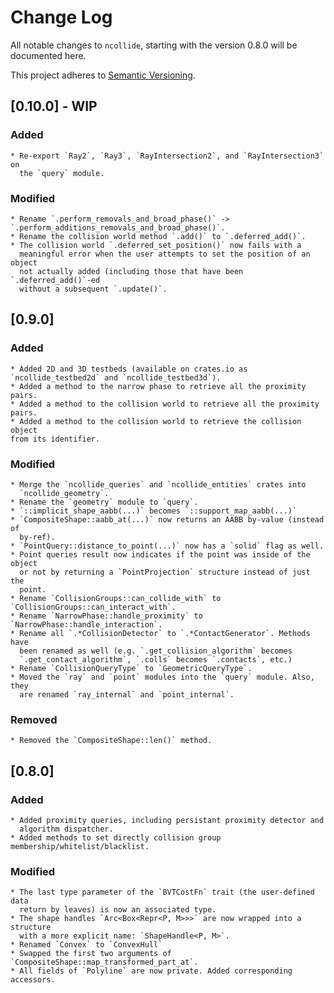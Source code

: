 # Change Log
All notable changes to `ncollide`, starting with the version 0.8.0 will be
documented here.

This project adheres to [Semantic Versioning](http://semver.org/).

## [0.10.0] - WIP
### Added
    * Re-export `Ray2`, `Ray3`, `RayIntersection2`, and `RayIntersection3` on
      the `query` module.
### Modified
    * Rename `.perform_removals_and_broad_phase()` -> `.perform_additions_removals_and_broad_phase()`.
    * Rename the collision world method `.add()` to `.deferred_add()`.
    * The collision world `.deferred_set_position()` now fails with a
      meaningful error when the user attempts to set the position of an object
      not actually added (including those that have been `.deferred_add()`-ed
      without a subsequent `.update()`.


## [0.9.0]
### Added
    * Added 2D and 3D testbeds (available on crates.io as `ncollide_testbed2d` and `ncollide_testbed3d`).
    * Added a method to the narrow phase to retrieve all the proximity pairs.
    * Added a method to the collision world to retrieve all the proximity pairs.
    * Added a method to the collision world to retrieve the collision object
    from its identifier.
### Modified
    * Merge the `ncollide_queries` and `ncollide_entities` crates into
      `ncollide_geometry`.
    * Rename the `geometry` module to `query`.
    * `::implicit_shape_aabb(...)` becomes `::support_map_aabb(...)`
    * `CompositeShape::aabb_at(...)` now returns an AABB by-value (instead of
      by-ref).
    * `PointQuery::distance_to_point(...)` now has a `solid` flag as well.
    * Point queries result now indicates if the point was inside of the object
      or not by returning a `PointProjection` structure instead of just the
      point.
    * Rename `CollisionGroups::can_collide_with` to `CollisionGroups::can_interact_with`.
    * Rename `NarrowPhase::handle_proximity` to `NarrowPhase::handle_interaction`.
    * Rename all `.*CollisionDetector` to `.*ContactGenerator`. Methods have
      been renamed as well (e.g. `.get_collision_algorithm` becomes
      `.get_contact_algorithm`, `.colls` becomes `.contacts`, etc.)
    * Rename `CollisionQueryType` to `GeometricQueryType`.
    * Moved the `ray` and `point` modules into the `query` module. Also, they
      are renamed `ray_internal` and `point_internal`.
### Removed
    * Removed the `CompositeShape::len()` method.

## [0.8.0]
### Added
    * Added proximity queries, including persistant proximity detector and
      algorithm dispatcher.
    * Added methods to set directly collision group membership/whitelist/blacklist.
### Modified
    * The last type parameter of the `BVTCostFn` trait (the user-defined data
      return by leaves) is now an associated type.
    * The shape handles `Arc<Box<Repr<P, M>>>` are now wrapped into a structure
      with a more explicit name: `ShapeHandle<P, M>`.
    * Renamed `Convex` to `ConvexHull`
    * Swapped the first two arguments of `CompositeShape::map_transformed_part_at`.
    * All fields of `Polyline` are now private. Added corresponding accessors.
